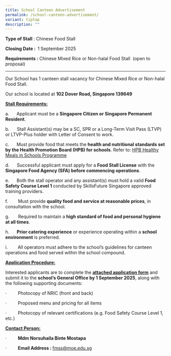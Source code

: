 ```yaml
---
title: School Canteen Advertisement
permalink: /school-canteen-advertisement/
variant: tiptap
description: ""
---
```

<p><strong>Type of Stall</strong> : Chinese Food Stall</p>
<p><strong>Closing Date :&nbsp; </strong>1 September 2025<strong>&nbsp;&nbsp;&nbsp;&nbsp;&nbsp;&nbsp;&nbsp;</strong>
</p>
<p><strong>Requirements :</strong> Chinese Mixed Rice or Non-halal Food Stall
&nbsp;(open to proposal)</p>
<hr>
<p>Our School has 1 canteen stall vacancy for Chinese Mixed Rice or Non-halal
Food Stall.</p>
<p>Our school is located at <strong>102 Dover Road, Singapore 139649</strong>
</p>
<p><strong><u>Stall Requirements:</u></strong>
</p>
<p>a.&nbsp;&nbsp;&nbsp;&nbsp;&nbsp; Applicant must be a <strong>Singapore Citizen or Singapore Permanent Resident</strong>.</p>
<p>b.&nbsp;&nbsp;&nbsp;&nbsp;&nbsp; Stall Assistant(s) may be a SC, SPR or
a Long-Term Visit Pass (LTVP) or LTVP-Plus holder with Letter of Consent
to work.</p>
<p>c.&nbsp;&nbsp;&nbsp;&nbsp;&nbsp; Must provide food that meets the <strong>health and nutritional standards set by the Health Promotion Board (HPB)<em> </em>for schools</strong>.
Refer to: <a href="https://www.hpb.gov.sg/schools/school-programmes/healthy-meals-in-schools-programme" rel="noopener noreferrer nofollow" target="_new">HPB Healthy Meals in Schools Programme</a>
</p>
<p>d.&nbsp;&nbsp;&nbsp;&nbsp;&nbsp; Successful applicant must apply for a <strong>Food Stall License</strong> with
the <strong>Singapore Food Agency (SFA) before commencing operations</strong>.</p>
<p>e.&nbsp;&nbsp;&nbsp;&nbsp;&nbsp; Both the stall operator and any assistant(s)
must hold a valid <strong>Food Safety Course Level 1 </strong>conducted
by SkillsFuture Singapore approved training providers.</p>
<p>f.&nbsp;&nbsp;&nbsp;&nbsp;&nbsp;&nbsp;&nbsp; Must provide <strong>quality food and service at reasonable prices</strong>,
in consultation with the school.</p>
<p>g.&nbsp;&nbsp;&nbsp;&nbsp;&nbsp;&nbsp; Required to maintain a <strong>high standard of food and personal hygiene at all times</strong>.</p>
<p>h.&nbsp;&nbsp;&nbsp;&nbsp;&nbsp; <strong>Prior catering experience</strong> or
experience operating within a <strong>school environment</strong> is preferred.</p>
<p>i.&nbsp;&nbsp;&nbsp;&nbsp;&nbsp;&nbsp;&nbsp; All operators must adhere
to the school’s guidelines for canteen operations and food served within
the school compound.</p>
<p><strong><u>Application Procedure:</u></strong>
</p>
<p>Interested applicants are to complete the <strong><a href="/files/Application_for_Canteen_Stall_Form_BF7.pdf" rel="noopener noreferrer nofollow" target="_blank">attached application form</a></strong> and
submit it to the <strong>school’s General Office by 1 September 2025</strong>,
along with the following supporting documents:</p>
<p>·&nbsp;&nbsp;&nbsp;&nbsp;&nbsp;&nbsp;&nbsp;&nbsp; Photocopy of NRIC (front
and back)</p>
<p>·&nbsp;&nbsp;&nbsp;&nbsp;&nbsp;&nbsp;&nbsp;&nbsp; Proposed menu and pricing
for all items</p>
<p>·&nbsp;&nbsp;&nbsp;&nbsp;&nbsp;&nbsp;&nbsp;&nbsp; Photocopy of relevant
certifications (e.g. Food Safety Course Level 1, etc.)</p>
<p><strong><u>Contact Person:</u></strong>
</p>
<p>·&nbsp;&nbsp;&nbsp;&nbsp;&nbsp;&nbsp;&nbsp;&nbsp; <strong>Mdm Norsuhaila Binte Mostapa</strong>
</p>
<p>·&nbsp;&nbsp;&nbsp;&nbsp;&nbsp;&nbsp;&nbsp;&nbsp; <strong>Email Address : </strong>
<a href="fmss@moe.edu.sg" rel="noopener nofollow" target="_blank">fmss@moe.edu.sg</a>
</p>